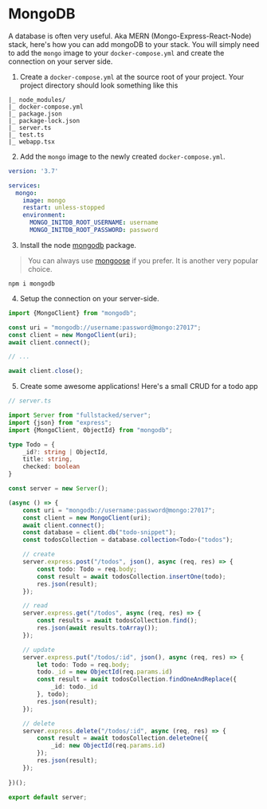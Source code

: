 # MongoDB 
A database is often very useful. Aka MERN (Mongo-Express-React-Node) stack, here's how you can add 
mongoDB to your stack. You will simply need to add the `mongo` image 
to your `docker-compose.yml` and create the connection on your server side.

1. Create a `docker-compose.yml` at the source root of your project. 
Your project directory should look something like this
```
|_ node_modules/
|_ docker-compose.yml
|_ package.json
|_ package-lock.json
|_ server.ts
|_ test.ts
|_ webapp.tsx
```
2. Add the `mongo` image to the newly created `docker-compose.yml`.
```yaml
version: '3.7'

services:
  mongo:
    image: mongo
    restart: unless-stopped
    environment:
      MONGO_INITDB_ROOT_USERNAME: username
      MONGO_INITDB_ROOT_PASSWORD: password
```
3. Install the node [mongodb](https://www.npmjs.com/package/mongodb) package.
> You can always use [mongoose](https://www.npmjs.com/package/mongoose) if you prefer. It is another very popular choice.
```shell
npm i mongodb
```
4. Setup the connection on your server-side.
```ts
import {MongoClient} from "mongodb";

const uri = "mongodb://username:password@mongo:27017";
const client = new MongoClient(uri);
await client.connect();

// ...

await client.close();
```
5. Create some awesome applications! Here's a small CRUD for a todo app
```ts
// server.ts

import Server from "fullstacked/server";
import {json} from "express";
import {MongoClient, ObjectId} from "mongodb";

type Todo = {
    _id?: string | ObjectId,
    title: string,
    checked: boolean
}

const server = new Server();

(async () => {
    const uri = "mongodb://username:password@mongo:27017";
    const client = new MongoClient(uri);
    await client.connect();
    const database = client.db("todo-snippet");
    const todosCollection = database.collection<Todo>("todos");

    // create
    server.express.post("/todos", json(), async (req, res) => {
        const todo: Todo = req.body;
        const result = await todosCollection.insertOne(todo);
        res.json(result);
    });

    // read
    server.express.get("/todos", async (req, res) => {
        const results = await todosCollection.find();
        res.json(await results.toArray());
    });

    // update
    server.express.put("/todos/:id", json(), async (req, res) => {
        let todo: Todo = req.body;
        todo._id = new ObjectId(req.params.id)
        const result = await todosCollection.findOneAndReplace({
            _id: todo._id
        }, todo);
        res.json(result);
    });

    // delete
    server.express.delete("/todos/:id", async (req, res) => {
        const result = await todosCollection.deleteOne({
            _id: new ObjectId(req.params.id)
        });
        res.json(result);
    });
    
})();

export default server;
```
